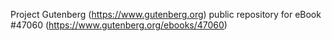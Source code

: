 Project Gutenberg (https://www.gutenberg.org) public repository for eBook #47060 (https://www.gutenberg.org/ebooks/47060)
